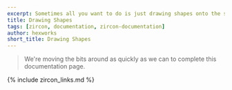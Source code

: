 ```yaml
---
excerpt: Sometimes all you want to do is just drawing shapes onto the screen. This article will teach you how to do so with Zircon.
title: Drawing Shapes
tags: [zircon, documentation, zircon-documentation]
author: hexworks
short_title: Drawing Shapes
---
```


> We're moving the bits around as quickly as we can to complete this documentation page.

{% include zircon_links.md %}
